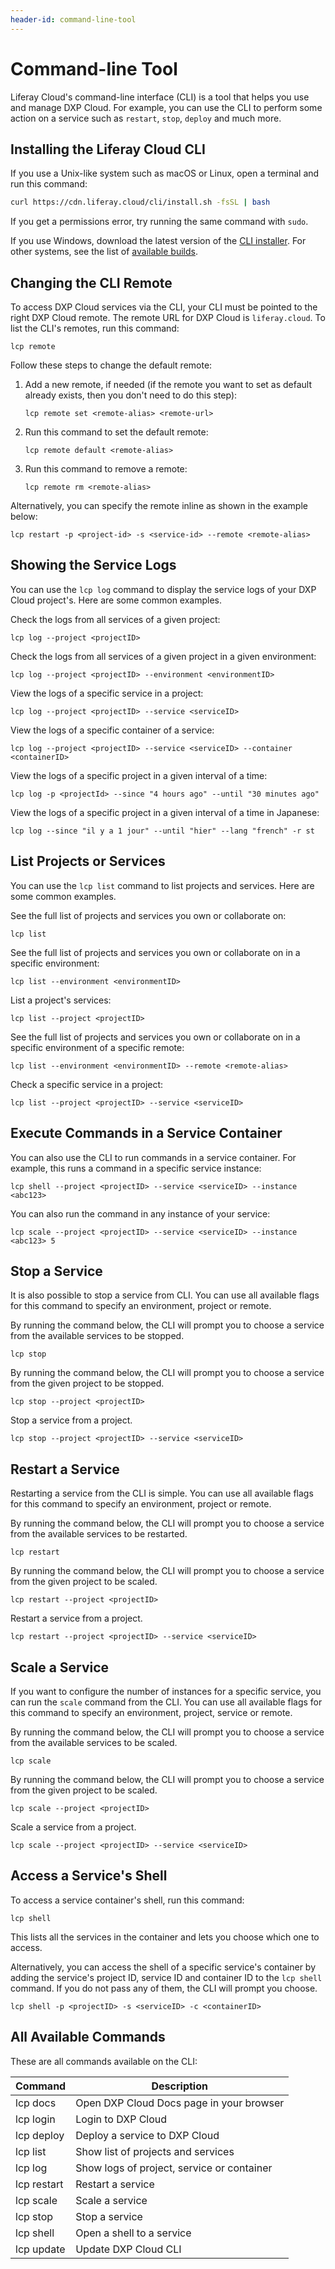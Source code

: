 ```yaml
---
header-id: command-line-tool
---
```


# Command-line Tool

Liferay Cloud's command-line interface (CLI) is a tool that helps you use and 
manage DXP Cloud. For example, you can use the CLI to perform some action on a service such as `restart`, `stop`, `deploy` and much more.

## Installing the Liferay Cloud CLI

If you use a Unix-like system such as macOS or Linux, open a terminal and run 
this command: 

```bash
curl https://cdn.liferay.cloud/cli/install.sh -fsSL | bash
```

If you get a permissions error, try running the same command with `sudo`. 

If you use Windows, download the latest version of the 
[CLI installer](https://cdn.liferay.cloud/cli/latest/<FILE-NAME>.msi). 
For other systems, see the list of 
[available builds](https://dl.equinox.io/liferaycloud/cli/stable). 

## Changing the CLI Remote

To access DXP Cloud services via the CLI, your CLI must be pointed to the right 
DXP Cloud remote. The remote URL for DXP Cloud is `liferay.cloud`. To list the CLI's 
remotes, run this command: 

```shell
lcp remote
```

Follow these steps to change the default remote: 

1.  Add a new remote, if needed (if the remote you want to set as default 
    already exists, then you don't need to do this step): 

    ```shell
    lcp remote set <remote-alias> <remote-url>
    ```

2.  Run this command to set the default remote: 

    ```shell
    lcp remote default <remote-alias>
    ```

3.  Run this command to remove a remote: 

    ```shell
    lcp remote rm <remote-alias>
    ```

Alternatively, you can specify the remote inline as shown in the example below: 

```shell
lcp restart -p <project-id> -s <service-id> --remote <remote-alias>
```

## Showing the Service Logs

You can use the `lcp log` command to display the service 
logs of your DXP Cloud project's. Here are some common examples. 

Check the logs from all services of a given project: 

```shell
lcp log --project <projectID>
```

Check the logs from all services of a given project in a given environment: 

```shell
lcp log --project <projectID> --environment <environmentID>
```

View the logs of a specific service in a project: 

```shell
lcp log --project <projectID> --service <serviceID>
```

View the logs of a specific container of a service: 

```shell
lcp log --project <projectID> --service <serviceID> --container <containerID>
```

View the logs of a specific project in a given interval of a time:

```shell
lcp log -p <projectId> --since "4 hours ago" --until "30 minutes ago"
```

View the logs of a specific project in a given interval of a time in Japanese:

```shell
lcp log --since "il y a 1 jour" --until "hier" --lang "french" -r st
```

## List Projects or Services

You can use the `lcp list` command to list projects and services. Here are some 
common examples. 

See the full list of projects and services you own or collaborate on: 

```shell
lcp list
```

See the full list of projects and services you own or collaborate on in a specific environment: 

```shell
lcp list --environment <environmentID>
```

List a project's services: 

```shell
lcp list --project <projectID>
```

See the full list of projects and services you own or collaborate on in a specific environment of a specific remote: 

```shell
lcp list --environment <environmentID> --remote <remote-alias>
```

Check a specific service in a project: 

```shell
lcp list --project <projectID> --service <serviceID>
```

## Execute Commands in a Service Container

You can also use the CLI to run commands in a service container. For example, 
this runs a command in a specific service instance: 

```shell
lcp shell --project <projectID> --service <serviceID> --instance <abc123>
```

You can also run the command in any instance of your service: 

```shell
lcp scale --project <projectID> --service <serviceID> --instance <abc123> 5
```

## Stop a Service

It is also possible to stop a service from CLI. You can use all available flags for this command 
to specify an environment, project or remote.

By running the command below, the CLI will prompt you to choose a service from the available services to be stopped.
```shell
lcp stop
```

By running the command below, the CLI will prompt you to choose a service from the given project to be stopped.
```shell
lcp stop --project <projectID>
```

Stop a service from a project.
```shell
lcp stop --project <projectID> --service <serviceID>
```

## Restart a Service

Restarting a service from the CLI is simple. You can use all available flags for this command 
to specify an environment, project or remote.

By running the command below, the CLI will prompt you to choose a service from the available services to be restarted.
```shell
lcp restart
```

By running the command below, the CLI will prompt you to choose a service from the given project to be scaled.
```shell
lcp restart --project <projectID>
```

Restart a service from a project.
```shell
lcp restart --project <projectID> --service <serviceID>
```

## Scale a Service

If you want to configure the number of instances for a specific service, you can run the `scale` command from the CLI. You can use all available flags for this command to specify an environment, project, service or remote.

By running the command below, the CLI will prompt you to choose a service from the available services to be scaled.
```shell
lcp scale
```

By running the command below, the CLI will prompt you to choose a service from the given project to be scaled.
```shell
lcp scale --project <projectID>
```

Scale a service from a project.
```shell
lcp scale --project <projectID> --service <serviceID>
```

## Access a Service's Shell

To access a service container's shell, run this command: 

```shell
lcp shell
```

This lists all the services in the container and lets you choose which one to 
access. 

Alternatively, you can access the shell of a specific service's container by 
adding the service's project ID, service ID and container ID to the `lcp shell` command. If you do not pass any of them, the CLI will prompt you choose.

```shell
lcp shell -p <projectID> -s <serviceID> -c <containerID>
```

## All Available Commands

These are all commands available on the CLI:

| Command      | Description                                   |
| -----------  | -----------                                   |
| lcp docs     | Open DXP Cloud Docs page in your browser      |
| lcp login    | Login to DXP Cloud                            |
| lcp deploy   | Deploy a service to DXP Cloud                 |
| lcp list     | Show list of projects and services            |
| lcp log      | Show logs of project, service or container    |
| lcp restart  | Restart a service                             |
| lcp scale    | Scale a service                               |
| lcp stop     | Stop a service                                |
| lcp shell    | Open a shell to a service                     |
| lcp update   | Update DXP Cloud CLI                          |